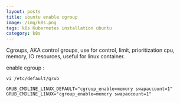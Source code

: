 ```yaml
---
layout: posts
title: ubuntu enable cgroup
image: /img/k8s.png
tags: k8s Kubernetes installation ubuntu
category: k8s
---
```


Cgroups, AKA control groups, use for control, limit, prioritization  cpu, memory, IO resources, useful for linux container. 

enable cgroup :

```
vi /etc/default/grub
```

```
GRUB_CMDLINE_LINUX_DEFAULT="cgroup_enable=memory swapaccount=1"
GRUB_CMDLINE_LINUX="cgroup_enable=memory swapaccount=1"
```
